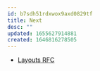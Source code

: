 ```yaml
---
id: b7sdh51rdxwox9axd0829tf
title: Next
desc: ""
updated: 1655627914881
created: 1646816278505
---
```


- [Layouts RFC](https://nextjs.org/blog/layouts-rfc)
